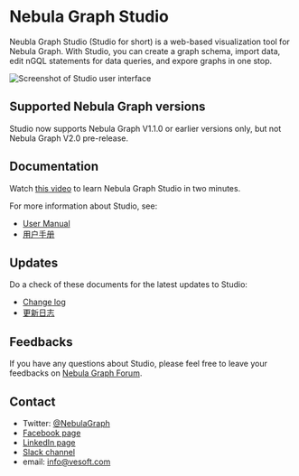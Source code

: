 # Nebula Graph Studio

Neubla Graph Studio (Studio for short) is a web-based visualization tool for Nebula Graph. With Studio, you can create a graph schema, import data, edit nGQL statements for data queries, and expore graphs in one stop.

![Screenshot of Studio user interface](https://docs-cdn.nebula-graph.com.cn/nebula-studio-docs/st-ug-025.png "Studio user interface")

## Supported Nebula Graph versions

Studio now supports Nebula Graph V1.1.0 or earlier versions only, but not Nebula Graph V2.0 pre-release.

## Documentation

Watch [this video](https://www.youtube.com/watch?v=kWg47hn_4Lo "Click to go to Youtube") to learn Nebula Graph Studio in two minutes.

For more information about Studio, see:

- [User Manual](https://github.com/vesoft-inc/nebula-docs/blob/master/nebula-studio/st-ug-toc.md)
- [用户手册](https://github.com/vesoft-inc/nebula-docs-cn/blob/master/nebula-studio/st-ug-toc.md)

## Updates

Do a check of these documents for the latest updates to Studio:

- [Change log](docs/CHANGELOG-en.md)
- [更新日志](docs/CHANGELOG-zh.md)

## Feedbacks

If you have any questions about Studio, please feel free to leave your feedbacks on [Nebula Graph Forum](https://discuss.nebula-graph.io/ "Click to go to Nebula Graph Forum").

## Contact

- Twitter: [@NebulaGraph](https://twitter.com/NebulaGraph)
- [Facebook page](https://www.facebook.com/NebulaGraph/)
- [LinkedIn page](https://www.linkedin.com/company/vesoft-nebula-graph/)
- [Slack channel](https://join.slack.com/t/nebulagraph/shared_invite/enQtNjIzMjQ5MzE2OTQ2LTM0MjY0MWFlODg3ZTNjMjg3YWU5ZGY2NDM5MDhmOGU2OWI5ZWZjZDUwNTExMGIxZTk2ZmQxY2Q2MzM1OWJhMmY#)
- email: info@vesoft.com
